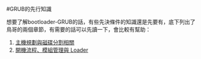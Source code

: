 #GRUB的先行知識

想要了解bootloader-GRUB的話，有些先決條件的知識還是先要有，底下列出了鳥哥的兩個章節，有需要的話可以先讀一下，會比較有幫助：

1. [主機規劃與磁碟分割相關](http://linux.vbird.org/linux_basic/0130designlinux.php)
2. [開機流程、模組管理與 Loader](http://linux.vbird.org/linux_basic/0510osloader.php)